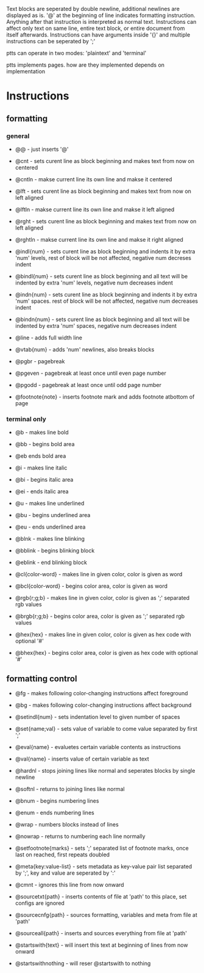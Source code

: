 Text blocks are seperated by double newline, additional newlines are displayed
as is. '@' at the beginning of line indicates formatting instruction. Anything
after that instruction is interpreted as normal text. Instructions can affect
only text on same line, entire text block, or entire document from itself
afterwards. Instructions can have arguments inside '{}' and multiple
instructions can be seperated by ';'

ptts can operate in two modes: 'plaintext' and 'terminal'

ptts implements pages. how are they implemented depends on implementation

# Instructions

## formatting

### general
- @@ - just inserts '@'

- @cnt - sets curent line as block beginning and makes text from now on centered
- @cntln - makse current line its own line and makse it centered
- @lft - sets curent line as block beginning and makes text from now on left aligned
- @lftln - makse current line its own line and makse it left aligned
- @rght - sets curent line as block beginning and makes text from now on left aligned
- @rghtln - makse current line its own line and makse it right aligned

- @indl{num} - sets curent line as block beginning and indents it by extra 'num'
levels, rest of block will be not affected, negative num decreses indent
- @bindl{num} - sets curent line as block beginning and all text will be
indented by extra 'num' levels, negative num decreases indent
- @indn{num} - sets curent line as block beginning and indents it by extra 'num'
spaces. rest of block will be not affected, negative num decreases indent
- @bindn{num} - sets curent line as block beginning and all text will be
indented by extra 'num' spaces, negative num decreases indent

- @line - adds full width line
- @vtab{num} - adds 'num' newlines, also breaks blocks

- @pgbr - pagebreak
- @pgeven - pagebreak at least once until even page number
- @pgodd - pagebreak at least once until odd page number
- @footnote{note} - inserts footnote mark and adds footnote atbottom of page

### terminal only
- @b - makes line bold
- @bb - begins bold area
- @eb ends bold area
- @i - makes line italic
- @bi - begins italic area
- @ei - ends italic area
- @u - makes line underlined
- @bu - begins underlined area
- @eu - ends underlined area
- @blnk - makes line blinking
- @bblink - begins blinking block
- @eblink - end blinking block

- @cl{color-word} - makes line in given color, color is given as word
- @bcl{color-word} - begins color area, color is given as word
- @rgb{r;g;b} - makes line in given color, color is given as ';' separated rgb values
- @brgb{r;g;b} - begins color area, color is given as ';' separated rgb values
- @hex{hex} - makes line in given color, color is given as hex code with optional '#'
- @bhex{hex} - begins color area, color is given as hex code with optional '#' 

## formatting control
- @fg - makes following color-changing instructions affect foreground
- @bg - makes following color-changing instructions affect background
- @setindl{num} - sets indentation level to given number of spaces

- @set{name;val} - sets value of variable to come value separated by first ';'
- @eval{name} - evaluetes certain variable contents as instructions
- @val{name} - inserts value of certain variable as text

- @hardnl - stops joining lines like normal and seperates blocks by single newline
- @softnl - returns to joining lines like normal

- @bnum - begins numbering lines
- @enum - ends numbering lines

- @wrap - numbers blocks instead of lines
- @nowrap - returns to numbering each line normally

- @setfootnote{marks} - sets ';' separated list of footnote marks, once last on
reached, first repeats doubled

- @meta{key:value-list} - sets metadata as key-value pair list separated by ';', key and value are seperated by ':'

- @cmnt - ignores this line from now onward

- @sourcetxt{path} - inserts contents of file at 'path' to this place, set configs are ignored
- @sourcecnfg{path} - sources formatting, variables and meta from file at 'path'
- @sourceall{path} - inserts and sources everything from file at 'path'

- @startswith{text} - will insert this text at beginning of lines from now onward
- @startswithnothing - will reser @startswith to nothing
